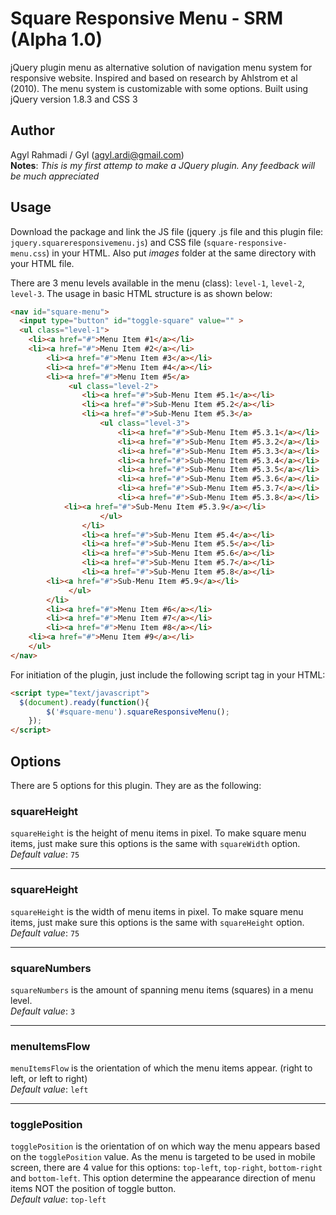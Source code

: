 Square Responsive Menu - SRM (Alpha 1.0)
======================

jQuery plugin menu as alternative solution of navigation menu system for responsive website.
Inspired and based on research by Ahlstrom et al (2010). The menu system is customizable with some options. 
Built using jQuery version 1.8.3 and CSS 3

## Author
Agyl Rahmadi / Gyl (agyl.ardi@gmail.com)<br />
**Notes**: *This is my first attemp to make a JQuery plugin. Any feedback will be much appreciated*

## Usage 
Download the package and link the JS file (jquery .js file and this plugin file: `jquery.squareresponsivemenu.js`) and 
CSS file (`square-responsive-menu.css`) in your HTML.
Also put *images* folder at the same directory with your HTML file.

There are 3 menu levels available in the menu (class): `level-1`, `level-2`, `level-3`.
The usage in basic HTML structure is as shown below: 
```html
<nav id="square-menu">
  <input type="button" id="toggle-square" value="" >
  <ul class="level-1">
    <li><a href="#">Menu Item #1</a></li>
  	<li><a href="#">Menu Item #2</a></li>
		<li><a href="#">Menu Item #3</a></li>
		<li><a href="#">Menu Item #4</a></li>
		<li><a href="#">Menu Item #5</a>
			 <ul class="level-2">
				<li><a href="#">Sub-Menu Item #5.1</a></li>
				<li><a href="#">Sub-Menu Item #5.2</a></li>
				<li><a href="#">Sub-Menu Item #5.3</a>
					<ul class="level-3">
						<li><a href="#">Sub-Menu Item #5.3.1</a></li>
						<li><a href="#">Sub-Menu Item #5.3.2</a></li>
						<li><a href="#">Sub-Menu Item #5.3.3</a></li>
						<li><a href="#">Sub-Menu Item #5.3.4</a></li>
						<li><a href="#">Sub-Menu Item #5.3.5</a></li>
						<li><a href="#">Sub-Menu Item #5.3.6</a></li>
						<li><a href="#">Sub-Menu Item #5.3.7</a></li>
						<li><a href="#">Sub-Menu Item #5.3.8</a></li>
            <li><a href="#">Sub-Menu Item #5.3.9</a></li>
					</ul>
				</li>
				<li><a href="#">Sub-Menu Item #5.4</a></li>
				<li><a href="#">Sub-Menu Item #5.5</a></li>
				<li><a href="#">Sub-Menu Item #5.6</a></li>
				<li><a href="#">Sub-Menu Item #5.7</a></li>
				<li><a href="#">Sub-Menu Item #5.8</a></li>
        <li><a href="#">Sub-Menu Item #5.9</a></li>
			 </ul>
		</li>
		<li><a href="#">Menu Item #6</a></li>
		<li><a href="#">Menu Item #7</a></li>
		<li><a href="#">Menu Item #8</a></li>
    <li><a href="#">Menu Item #9</a></li>
	</ul>
</nav>
```
For initiation of the plugin, just include the following script tag in your HTML:
```html
<script type="text/javascript">
  $(document).ready(function(){
		$('#square-menu').squareResponsiveMenu();
	});	
</script>
```

## Options
There are 5 options for this plugin. They are as the following:

### squareHeight
`squareHeight` is the height of menu items in pixel. 
To make square menu items, just make sure this options is the same with `squareWidth` option.
<br />*Default value*: `75`

----

### squareHeight
`squareHeight` is the width of menu items in pixel.
To make square menu items, just make sure this options is the same with `squareHeight` option.
<br />*Default value*: `75`

----

### squareNumbers
`squareNumbers` is the amount of spanning menu items (squares) in a menu level.
<br />*Default value*: `3`

----

### menuItemsFlow
`menuItemsFlow` is the orientation of which the menu items appear. (right to left, or left to right)
<br />*Default value*: `left`

----

### togglePosition
`togglePosition` is the orientation of on which way  the menu appears based on the `togglePosition` value. As the menu is targeted to be used in mobile screen, there
are 4 value for this options: `top-left`, `top-right`, `bottom-right` and `bottom-left`.
This option determine the appearance direction of menu items NOT the position of toggle button.
<br />*Default value*: `top-left`
